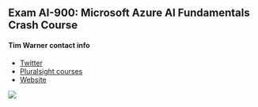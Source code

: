 ## Exam AI-900: Microsoft Azure AI Fundamentals Crash Course


#### Tim Warner contact info

* [Twitter](https://twitter.com/techtrainertim)
* [Pluralsight courses](https://www.pluralsight.com/authors/tim-warner)
* [Website](https://techtrainertim.com/)

![](cover.png)